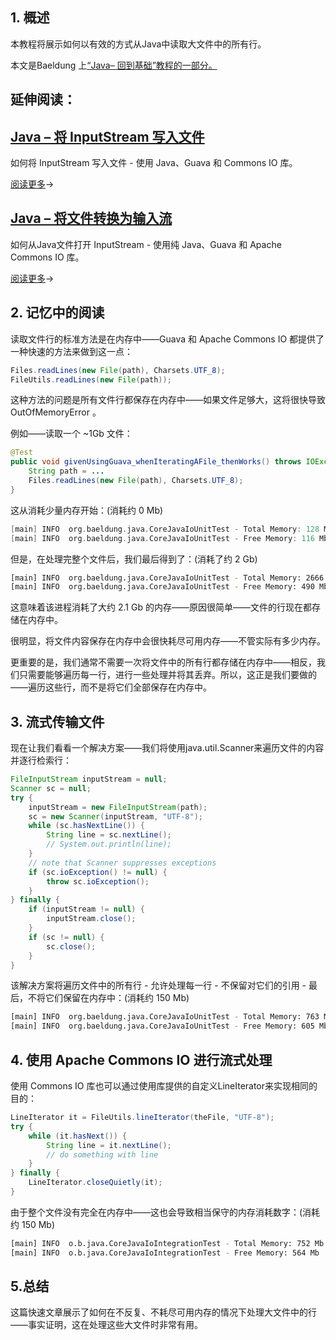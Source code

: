 ## 1. 概述

本教程将展示如何以有效的方式从Java中读取大文件中的所有行。

本文是Baeldung 上[“Java– 回到基础”教程的一部分。](https://www.baeldung.com/java-tutorial)

## 延伸阅读：

## [Java – 将 InputStream 写入文件](https://www.baeldung.com/convert-input-stream-to-a-file)

如何将 InputStream 写入文件 - 使用 Java、Guava 和 Commons IO 库。

[阅读更多](https://www.baeldung.com/convert-input-stream-to-a-file)→

## [Java – 将文件转换为输入流](https://www.baeldung.com/convert-file-to-input-stream)

如何从Java文件打开 InputStream - 使用纯 Java、Guava 和 Apache Commons IO 库。

[阅读更多](https://www.baeldung.com/convert-file-to-input-stream)→

## 2. 记忆中的阅读

读取文件行的标准方法是在内存中——Guava 和 Apache Commons IO 都提供了一种快速的方法来做到这一点：

```java
Files.readLines(new File(path), Charsets.UTF_8);
FileUtils.readLines(new File(path));
```

这种方法的问题是所有文件行都保存在内存中——如果文件足够大，这将很快导致OutOfMemoryError 。

例如——读取一个 ~1Gb 文件：

```java
@Test
public void givenUsingGuava_whenIteratingAFile_thenWorks() throws IOException {
    String path = ...
    Files.readLines(new File(path), Charsets.UTF_8);
}
```

这从消耗少量内存开始：(消耗约 0 Mb)

```c
[main] INFO  org.baeldung.java.CoreJavaIoUnitTest - Total Memory: 128 Mb
[main] INFO  org.baeldung.java.CoreJavaIoUnitTest - Free Memory: 116 Mb
```

但是，在处理完整个文件后，我们最后得到了：(消耗了约 2 Gb)

```bash
[main] INFO  org.baeldung.java.CoreJavaIoUnitTest - Total Memory: 2666 Mb
[main] INFO  org.baeldung.java.CoreJavaIoUnitTest - Free Memory: 490 Mb
```

这意味着该进程消耗了大约 2.1 Gb 的内存——原因很简单——文件的行现在都存储在内存中。

很明显，将文件内容保存在内存中会很快耗尽可用内存——不管实际有多少内存。

更重要的是，我们通常不需要一次将文件中的所有行都存储在内存中——相反，我们只需要能够遍历每一行，进行一些处理并将其丢弃。所以，这正是我们要做的——遍历这些行，而不是将它们全部保存在内存中。

## 3. 流式传输文件

现在让我们看看一个解决方案——我们将使用java.util.Scanner来遍历文件的内容并逐行检索行：

```java
FileInputStream inputStream = null;
Scanner sc = null;
try {
    inputStream = new FileInputStream(path);
    sc = new Scanner(inputStream, "UTF-8");
    while (sc.hasNextLine()) {
        String line = sc.nextLine();
        // System.out.println(line);
    }
    // note that Scanner suppresses exceptions
    if (sc.ioException() != null) {
        throw sc.ioException();
    }
} finally {
    if (inputStream != null) {
        inputStream.close();
    }
    if (sc != null) {
        sc.close();
    }
}
```

该解决方案将遍历文件中的所有行 - 允许处理每一行 - 不保留对它们的引用 - 最后，不将它们保留在内存中：(消耗约 150 Mb)

```bash
[main] INFO  org.baeldung.java.CoreJavaIoUnitTest - Total Memory: 763 Mb
[main] INFO  org.baeldung.java.CoreJavaIoUnitTest - Free Memory: 605 Mb
```

## 4. 使用 Apache Commons IO 进行流式处理

使用 Commons IO 库也可以通过使用库提供的自定义LineIterator来实现相同的目的：

```java
LineIterator it = FileUtils.lineIterator(theFile, "UTF-8");
try {
    while (it.hasNext()) {
        String line = it.nextLine();
        // do something with line
    }
} finally {
    LineIterator.closeQuietly(it);
}
```

由于整个文件没有完全在内存中——这也会导致相当保守的内存消耗数字：(消耗约 150 Mb)

```bash
[main] INFO  o.b.java.CoreJavaIoIntegrationTest - Total Memory: 752 Mb
[main] INFO  o.b.java.CoreJavaIoIntegrationTest - Free Memory: 564 Mb
```

## 5.总结

这篇快速文章展示了如何在不反复、不耗尽可用内存的情况下处理大文件中的行——事实证明，这在处理这些大文件时非常有用。